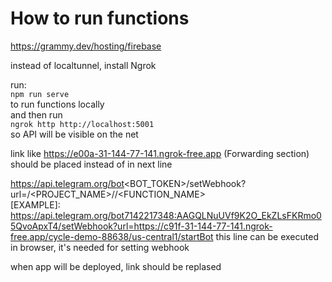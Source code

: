 # How to run functions

https://grammy.dev/hosting/firebase

instead of localtunnel, install Ngrok

run:  
`npm run serve`  
to run functions locally   
and then run  
`ngrok http http://localhost:5001`  
so API will be visible on the net  

link like https://e00a-31-144-77-141.ngrok-free.app (Forwarding section)
should be placed instead of <SERVER> in next line

https://api.telegram.org/bot<BOT_TOKEN>/setWebhook?url=<SERVER>/<PROJECT_NAME>/<REGION>/<FUNCTION_NAME>  
[EXAMPLE]: https://api.telegram.org/bot7142217348:AAGQLNuUVf9K2O_EkZLsFKRmo05QvoApxT4/setWebhook?url=https://c91f-31-144-77-141.ngrok-free.app/cycle-demo-88638/us-central1/startBot
this line can be executed in browser, it's needed for setting webhook  
  
when app will be deployed, link should be replased